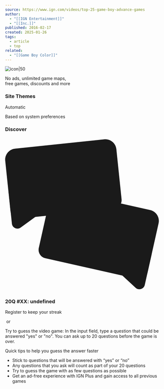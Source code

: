 ```yaml
---
source: https://www.ign.com/videos/top-25-game-boy-advance-games
author:
  - "[[IGN Entertainment]]"
  - "[[Inc.]]"
published: 2016-02-17
created: 2025-01-26
tags:
  - article
  - top
related:
  - "[[Game Boy Color]]"
---
```

![icon|50](https://kraken.ignimgs.com/favicon.ico)

No ads, unlimited game maps,  
free games, discounts and more

### Site Themes

Automatic

Based on system preferences

### Discover

<svg data-cy="icon-icon-twenty-questions-logo" class="ign-icon jsx-477205226 jsx-461331316 icon-icon-twenty-questions-logo" focusable="false" viewBox="0 0 500 500" aria-hidden="false" role="img"><title>20 Questions</title><g fill="currentColor"><path d="M128.93,202.94l-92.13-41.09c-12.65-5.64-26.67,4.53-25.23,18.31l10.48,100.33c1.44,13.78,17.26,20.84,28.47,12.7l81.65-59.24c11.22-8.14,9.42-25.36-3.24-31.01Z"></path><path d="M43.46,21.43h291.33c19.87,0,36,16.13,36,36v163.08c0,15.45-12.55,28-28,28H35.46c-15.45,0-28-12.55-28-28V57.43c0-19.87,16.13-36,36-36Z" transform="translate(-13 20.38) rotate(-5.96)"></path><path d="M357.03,389.76l96.28-30.09c13.23-4.13,25.97,7.6,22.93,21.12l-22.08,98.43c-3.03,13.52-19.57,18.69-29.76,9.3l-74.2-68.34c-10.19-9.39-6.4-26.29,6.83-30.42Z"></path><path d="M151.82,201.91h306.58c15.45,0,28,12.55,28,28v163.08c0,19.87-16.13,36-36,36H159.82c-19.87,0-36-16.13-36-36v-163.08c0-15.45,12.55-28,28-28Z" transform="translate(533.75 690.05) rotate(-167.35)"></path><g fill="var(--theme-elements-background-color)"><path d="M238.68,280.8c-3.62-.44-16.98-3.07-22.29-4.26-5.31-1.19-19.93-4.84-23.56-6.03-2.93-1.03-3.34-1.68-2.35-6.11s5.21-15.75,7.8-21.49c5.36-11.44,10.04-12.44,23.28-10.95,9.44,1,27.48,4.31,38.1,6.69s30.82,7.66,39.97,10.83c14.51,4.93,17.3,9.09,16.41,19.67-.46,4.55-2,13.87-4.06,23.08s-4.66,18.29-6.19,22.6c-3.68,9.77-8.13,13.05-23.12,10.24-5.35-1.01-18.84-3.86-28.05-5.92s-22.62-5.26-27.89-6.63c-7.57-1.88-8.99-3.88-6.68-14.14,2.26-10.09,4.47-11.64,12.08-9.93l20.18,4.53c1.59.36,2.2.12,2.76-2.36l3.46-15.4c.79-3.54.36-4.94-5.65-6.29-5.31-1.19-6.89-.8-7.94,3.05l-1.78,6.29c-.81,2.79-1.03,2.93-4.47,2.53ZM259.44,330.83c2.79.81,4.86,2.39,4.16,6.33-.94,5-1.81,8.89-2.8,13.32s-1.87,8.32-3.16,13.24c-1.05,3.85-3.59,4.4-6.46,3.94-2.87-.46-11.45-2.01-19.59-3.84s-16.56-4.09-19.35-4.9c-2.79-.81-4.86-2.39-4.16-6.33.94-5,1.81-8.89,2.8-13.32.99-4.43,1.87-8.32,3.16-13.24,1.05-3.86,3.59-4.4,6.46-3.94,2.87.46,11.45,2.01,19.59,3.84,8.14,1.83,16.56,4.09,19.35,4.9Z"></path><g><path d="M331.86,284.99c-1.43-.66-2.1-1.71-1.72-3.89.58-3.59,1.55-7.89,2.2-10.8s1.64-7.31,2.65-10.81c.59-2.13,1.64-2.79,3.22-2.78,1.47,0,7.51,1.23,12.03,2.25,4.51,1.01,10.51,2.47,11.83,3.11,1.43.66,2.1,1.71,1.72,3.89-.58,3.59-1.69,8.54-3.79,17.89-.77,3.44-.99,4.41-3.95,8.03l-15.71,18.71c-1.07,1.23-1.89,1.38-3.43.7-1.03-.46-2.69-1.62-3.66-2.29-.98-.67-2.23-1.63-3.16-2.52-1.12-1.04-1.18-2.3-.33-3.57l10.93-15.5c-4.08-.92-7.61-1.82-8.82-2.43Z"></path><path d="M387.4,285.5c5.12.81,11.6,2.15,16.11,3.16s10.94,2.57,15.92,4.02c14.4,4.25,16.66,8.25,13.65,21.69-.41,1.83-.69,2.56-2.56,2.36-4.32-.86-9.91-2.11-13.14-2.83s-10.1-2.27-12.23-2.86c-1.67-.6-1.76-.73-1.63-2.29.09-.88.33-1.96.39-2.74.19-1.88-.76-2.65-3.55-3.28-3.01-.68-4.12-.25-4.51,1.47l-1.78,7.95c-.29,1.29-.01,1.58.74,1.75,7.2,1.62,31.81,7.14,33.83,7.7,1.8.52,2.49,1.46,2.08,3.29l-3.14,13.97c-3.01,13.44-6.77,16.09-21.61,13.78-5.12-.81-11.7-2.17-16.11-3.16-4.51-1.01-10.94-2.57-15.92-4.02-14.4-4.25-16.66-8.25-13.65-21.69.41-1.83.69-2.56,2.56-2.36,4.32.86,9.91,2.11,13.14,2.83,3.22.72,10.1,2.27,12.23,2.86,1.67.6,1.75.73,1.63,2.29-.09.88-.33,1.96-.39,2.74-.19,1.88.65,2.63,3.55,3.28s4.12.25,4.51-1.47l1.78-7.95c.29-1.29.02-1.58-.74-1.75-7.31-1.64-31.81-7.14-33.83-7.7-1.83-.41-2.49-1.46-2.08-3.29l3.14-13.97c3.01-13.43,6.77-16.09,21.61-13.78Z"></path></g></g><g fill="var(--theme-elements-background-color)"><path d="M184.26,170.5c.54,3.41.93,7.2,1.31,10.81.38,3.61.79,7.58.97,11.03.19,5.27-1.47,6.9-5.8,7.36l-63.34,6.62c-7.94.83-19.87,1.89-28.39,2.42-22.29,1.42-27.62-4.23-30.73-34-3.11-29.77.9-36.76,23.58-39.68,13.13-1.74,30.28-3.53,42.55-4.81l-1.81-17.32c-.38-3.61-1.23-4.8-7.37-4.16-5.41.57-6.78,1.44-6.55,5.43l.22,5.63c.14,3.09-.02,3.29-3.41,4-4.11.8-16.2,2.06-22.34,2.7-6.14.64-15.34,1.6-23.7,1.93-2.91.12-3.72-.71-4.19-5.22s.02-15.51.64-21.78c1.42-12.55,5.37-14.97,18.39-17.79,9.27-2.06,26.88-4.63,37.71-5.76s31.29-2.54,40.97-2.46c15.33.04,19.29,3.09,21.83,13.41,1.01,4.45,2.61,14.5,3.59,23.89s1.48,19.36,1.41,23.93c-.35,10.62-3.56,14.78-18.72,16.37l-44.21,4.62c-3.07.32-4.32,2.28-3.96,5.7l.26,2.53c.32,3.07,1.99,5.08,5.06,4.76l58.83-6.15c4.51-.47,6.29.8,7.19,6Z"></path><path d="M292.12,60.91c13.32.07,17.86,1.6,21.85,13.59,2.89,8.45,6.49,25.41,8.69,46.52,2.21,21.11,2.19,38.44,1.11,47.31-1.42,12.55-5.55,14.99-18.57,17.81-9.45,2.08-28.14,4.76-39.15,5.91-11.01,1.15-29.85,2.39-39.53,2.31-13.32-.07-17.86-1.6-21.85-13.59-2.89-8.45-6.49-25.41-8.69-46.52-2.21-21.11-2.19-38.44-1.11-47.31,1.42-12.55,5.55-14.99,18.57-17.81,9.45-2.08,28.14-4.76,39.15-5.91s29.85-2.39,39.53-2.31ZM251.55,96.89c-1.77.55-2.61,1.19-2.59,3.19.21,7.27,1.36,18.28,2.42,28.39,1.06,10.11,2.21,21.11,3.5,28.27.41,2.15,1.35,2.41,3.19,2.59,1.1.07,3.1.04,4.55-.11s3.41-.54,4.47-.83c1.77-.55,2.61-1.18,2.59-3.19-.21-7.27-1.36-18.28-2.42-28.39-1.06-10.1-2.21-21.11-3.5-28.27-.41-2.15-1.35-2.41-3.19-2.59-1.1-.07-3.11-.04-4.55.11s-3.59.56-4.47.83Z"></path></g></g></svg>

### 20Q #XX: undefined

Register to keep your streak

 or 

Try to guess the video game: In the input field, type a question that could be answered "yes" or "no". You can ask up to 20 questions before the game is over.

Quick tips to help you guess the answer faster

- Stick to questions that will be answered with “yes” or “no”
- Any questions that you ask will count as part of your 20 questions
- Try to guess the game with as few questions as possible
- Get an ad-free experience with IGN Plus and gain access to all previous games